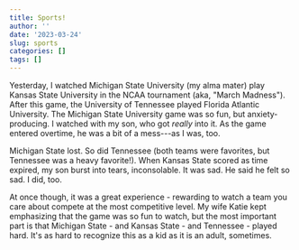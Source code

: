 ```yaml
---
title: Sports!
author: ''
date: '2023-03-24'
slug: sports
categories: []
tags: []
---
```


Yesterday, I watched Michigan State University (my alma mater) play Kansas State University in the NCAA tournament (aka, "March Madness"). After this game, the University of Tennessee played Florida Atlantic University. The Michigan State University game was so fun, but anxiety-producing. I watched with my son, who got _really_ into it. As the game entered overtime, he was a bit of a mess---as I was, too. 

Michigan State lost. So did Tennessee (both teams were favorites, but Tennessee was a heavy favorite!). When Kansas State scored as time expired, my son burst into tears, inconsolable. It was sad. He said he felt so sad. I did, too. 

At once though, it was a great experience - rewarding to watch a team you care about compete at the most competitive level. My wife Katie kept emphasizing that the game was so fun to watch, but the most important part is that Michigan State - and Kansas State - and Tennessee - played hard. It's as hard to recognize this as a kid as it is an adult, sometimes.